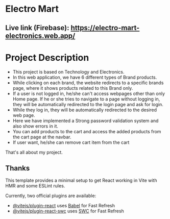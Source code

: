 # Electro Mart
## Live link (Firebase): https://electro-mart-electronics.web.app/

# Project Description
- This project is based on Technology and Electronics.
- In this web application, we have 6 different types of Brand products.
- While clicking on each brand, the website redirects to a specific brands page, where it shows products related to this Brand only.
- If a user is not logged in, he/she can't access webpages other than only Home page. If he or she tries to navigate to a page without logging in, they will be automatically redirected to the login page and ask for login.
- While they log in, they will be automatically redirected to the desired web page.
- Here we have implemented a Strong password validation system and also show errors in it.
- You can add products to the cart and access the added products from the cart page at the navbar.
- If user want, he/she can remove cart item from the cart

That's all about my project.
## Thanks

This template provides a minimal setup to get React working in Vite with HMR and some ESLint rules.

Currently, two official plugins are available:

- [@vitejs/plugin-react](https://github.com/vitejs/vite-plugin-react/blob/main/packages/plugin-react/README.md) uses [Babel](https://babeljs.io/) for Fast Refresh
- [@vitejs/plugin-react-swc](https://github.com/vitejs/vite-plugin-react-swc) uses [SWC](https://swc.rs/) for Fast Refresh
